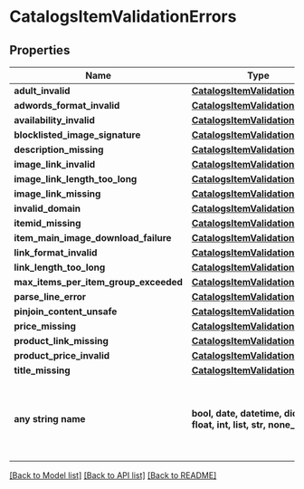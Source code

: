 # CatalogsItemValidationErrors


## Properties
Name | Type | Description | Notes
------------ | ------------- | ------------- | -------------
**adult_invalid** | [**CatalogsItemValidationDetails**](CatalogsItemValidationDetails.md) |  | [optional] 
**adwords_format_invalid** | [**CatalogsItemValidationDetails**](CatalogsItemValidationDetails.md) |  | [optional] 
**availability_invalid** | [**CatalogsItemValidationDetails**](CatalogsItemValidationDetails.md) |  | [optional] 
**blocklisted_image_signature** | [**CatalogsItemValidationDetails**](CatalogsItemValidationDetails.md) |  | [optional] 
**description_missing** | [**CatalogsItemValidationDetails**](CatalogsItemValidationDetails.md) |  | [optional] 
**image_link_invalid** | [**CatalogsItemValidationDetails**](CatalogsItemValidationDetails.md) |  | [optional] 
**image_link_length_too_long** | [**CatalogsItemValidationDetails**](CatalogsItemValidationDetails.md) |  | [optional] 
**image_link_missing** | [**CatalogsItemValidationDetails**](CatalogsItemValidationDetails.md) |  | [optional] 
**invalid_domain** | [**CatalogsItemValidationDetails**](CatalogsItemValidationDetails.md) |  | [optional] 
**itemid_missing** | [**CatalogsItemValidationDetails**](CatalogsItemValidationDetails.md) |  | [optional] 
**item_main_image_download_failure** | [**CatalogsItemValidationDetails**](CatalogsItemValidationDetails.md) |  | [optional] 
**link_format_invalid** | [**CatalogsItemValidationDetails**](CatalogsItemValidationDetails.md) |  | [optional] 
**link_length_too_long** | [**CatalogsItemValidationDetails**](CatalogsItemValidationDetails.md) |  | [optional] 
**max_items_per_item_group_exceeded** | [**CatalogsItemValidationDetails**](CatalogsItemValidationDetails.md) |  | [optional] 
**parse_line_error** | [**CatalogsItemValidationDetails**](CatalogsItemValidationDetails.md) |  | [optional] 
**pinjoin_content_unsafe** | [**CatalogsItemValidationDetails**](CatalogsItemValidationDetails.md) |  | [optional] 
**price_missing** | [**CatalogsItemValidationDetails**](CatalogsItemValidationDetails.md) |  | [optional] 
**product_link_missing** | [**CatalogsItemValidationDetails**](CatalogsItemValidationDetails.md) |  | [optional] 
**product_price_invalid** | [**CatalogsItemValidationDetails**](CatalogsItemValidationDetails.md) |  | [optional] 
**title_missing** | [**CatalogsItemValidationDetails**](CatalogsItemValidationDetails.md) |  | [optional] 
**any string name** | **bool, date, datetime, dict, float, int, list, str, none_type** | any string name can be used but the value must be the correct type | [optional]

[[Back to Model list]](../README.md#documentation-for-models) [[Back to API list]](../README.md#documentation-for-api-endpoints) [[Back to README]](../README.md)


